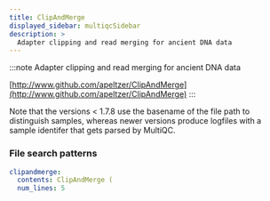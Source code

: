 ```yaml
---
title: ClipAndMerge
displayed_sidebar: multiqcSidebar
description: >
  Adapter clipping and read merging for ancient DNA data
---
```


<!--
~~~~~ DO NOT EDIT ~~~~~
This file is autogenerated from the MultiQC module python docstring.
Do not edit the markdown, it will be overwritten.

File path for the source of this content: multiqc/modules/clipandmerge/clipandmerge.py
~~~~~~~~~~~~~~~~~~~~~~~
-->

:::note
Adapter clipping and read merging for ancient DNA data

[http://www.github.com/apeltzer/ClipAndMerge](http://www.github.com/apeltzer/ClipAndMerge)
:::

Note that the versions < 1.7.8 use the basename of the file path to distinguish samples, whereas newer
versions produce logfiles with a sample identifer that gets parsed by MultiQC.

### File search patterns

```yaml
clipandmerge:
  contents: ClipAndMerge (
  num_lines: 5
```
